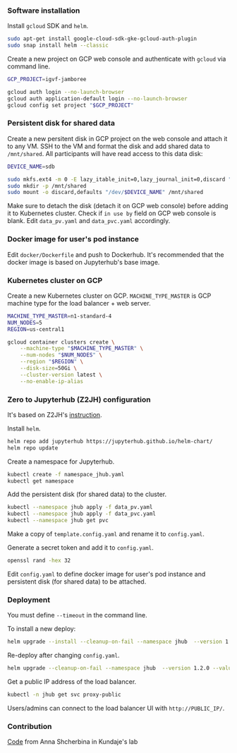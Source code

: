 ### Software installation

Install `gcloud` SDK and `helm`.
```bash
sudo apt-get install google-cloud-sdk-gke-gcloud-auth-plugin
sudo snap install helm --classic
```

Create a new project on GCP web console and authenticate with `gcloud` via command line.
```bash
GCP_PROJECT=igvf-jamboree

gcloud auth login --no-launch-browser
gcloud auth application-default login --no-launch-browser
gcloud config set project "$GCP_PROJECT"
````

### Persistent disk for shared data

Create a new persitent disk in GCP project on the web console and attach it to any VM. SSH to the VM and format the disk and add shared data to `/mnt/shared`. All participants will have read access to this data disk:
```bash
DEVICE_NAME=sdb

sudo mkfs.ext4 -m 0 -E lazy_itable_init=0,lazy_journal_init=0,discard "/dev/$DEVICE_NAME"
sudo mkdir -p /mnt/shared
sudo mount -o discard,defaults "/dev/$DEVICE_NAME" /mnt/shared
```

Make sure to detach the disk (detach it on GCP web console) before adding it to Kubernetes cluster. Check if `in use by` field on GCP web console is blank. Edit `data_pv.yaml` and `data_pvc.yaml` accordingly.


### Docker image for user's pod instance

Edit `docker/Dockerfile` and push to Dockerhub. It's recommended that the docker image is based on Jupyterhub's base image.


### Kubernetes cluster on GCP

Create a new Kubernetes cluster on GCP. `MACHINE_TYPE_MASTER` is GCP machine type for the load balancer + web server.
```bash
MACHINE_TYPE_MASTER=n1-standard-4
NUM_NODES=5
REGION=us-central1

gcloud container clusters create \
	--machine-type "$MACHINE_TYPE_MASTER" \
	--num-nodes "$NUM_NODES" \
	--region "$REGION" \
	--disk-size=50Gi \
	--cluster-version latest \
	--no-enable-ip-alias	
```

### Zero to Jupyterhub (Z2JH) configuration

It's based on Z2JH's [instruction](https://zero-to-jupyterhub.readthedocs.io/en/stable/index.html).

Install `helm`.
```bash
helm repo add jupyterhub https://jupyterhub.github.io/helm-chart/
helm repo update
````

Create a namespace for Jupyterhub.
```bash
kubectl create -f namespace_jhub.yaml
kubectl get namespace
````

Add the persistent disk (for shared data) to the cluster.
```bash
kubectl --namespace jhub apply -f data_pv.yaml
kubectl --namespace jhub apply -f data_pvc.yaml
kubectl --namespace jhub get pvc
```

Make a copy of `template.config.yaml` and rename it to `config.yaml`.

Generate a secret token and add it to `config.yaml`.
```bash
openssl rand -hex 32
```

Edit `config.yaml` to define docker image for user's pod instance and persistent disk (for shared data) to be attached.


### Deployment

You must define `--timeout` in the command line.

To install a new deploy:
```bash
helm upgrade --install --cleanup-on-fail --namespace jhub  --version 1.2.0 --values config.yaml --set global.safeToShowValues=true jhub jupyterhub/jupyterhub --timeout 30m
```

Re-deploy after changing `config.yaml`.
```bash
helm upgrade --cleanup-on-fail --namespace jhub  --version 1.2.0 --values config.yaml --set global.safeToShowValues=true jhub jupyterhub/jupyterhub --timeout 30m
````

Get a public IP address of the load balancer.
```bash
kubectl -n jhub get svc proxy-public
```

Users/admins can connect to the load balancer UI with `http://PUBLIC_IP/`.


### Contribution

[Code](https://github.com/kundajelab/jamboree-toolkit) from Anna Shcherbina in Kundaje's lab
